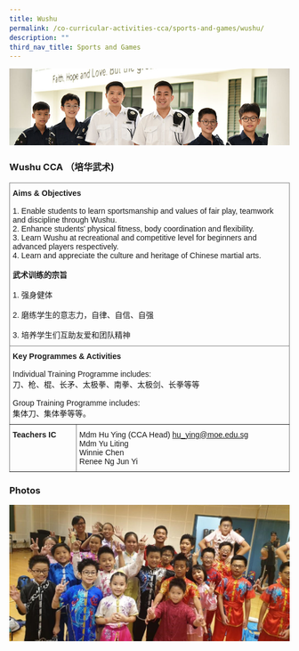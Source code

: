 ```yaml
---
title: Wushu
permalink: /co-curricular-activities-cca/sports-and-games/wushu/
description: ""
third_nav_title: Sports and Games
---
```

![](/images/Website%20Banners%20Subpage/948x260%20masterhead%20-%20Co%20Curricular%20Activities4.jpg)
### Wushu CCA&nbsp;（培华武术)  

<style type="text/css">
.tg  {border-collapse:collapse;border-spacing:0;}
.tg td{border-color:black;border-style:solid;border-width:1px;font-family:Arial, sans-serif;font-size:14px;
  overflow:hidden;padding:10px 5px;word-break:normal;}
.tg th{border-color:black;border-style:solid;border-width:1px;font-family:Arial, sans-serif;font-size:14px;
  font-weight:normal;overflow:hidden;padding:10px 5px;word-break:normal;}
.tg .tg-0pky{border-color:inherit;text-align:left;vertical-align:top}
</style>
<table class="tg">
<thead>
  <tr>
    <th class="tg-0pky" colspan="2"><span style="font-weight:bold">Aims &amp; Objectives</span><br><br><span style="font-weight:normal">1. Enable students to learn sportsmanship and values of fair play, teamwork and discipline through Wushu.</span><br>2. Enhance students' physical fitness, body coordination and flexibility.<br>3. Learn Wushu at recreational and competitive level for beginners and advanced players respectively.<br>4. Learn and appreciate the culture and heritage of Chinese martial arts.<br><br><span style="font-weight:bold">武术训练的宗旨</span><br><br>1. 强身健体<br><br>2. 磨练学生的意志力，自律、自信、自强<br><br>3. 培养学生们互助友爱和团队精神<br></th>
  </tr>
</thead>
<tbody>
  <tr>
    <td class="tg-0pky" colspan="2"><span style="font-weight:bold">Key Programmes &amp; Activities</span><br><br>Individual Training Programme includes:<br>刀、枪、棍、长矛、太极拳、南拳、太极剑、长拳等等<br><br>Group Training Programme includes:<br>集体刀、集体拳等等。<br></td>
  </tr>
  <tr>
    <td class="tg-0pky"><span style="font-weight:bold">Teachers IC</span></td>
    <td class="tg-0pky">Mdm Hu Ying  (CCA Head) <a href="mailto:hu_ying@moe.edu.sg" target="_blank" rel="noopener noreferrer">hu_ying@moe.edu.sg</a><br><span style="font-weight:normal">Mdm Yu Liting</span>
<br>
<span style="font-weight:normal"></span>
      Winnie Chen<br>
Renee Ng Jun Yi<br>
</td>
  </tr>
</tbody>
</table>

### Photos

![](/images/wushu%201.jpg)